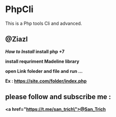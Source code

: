 # PhpCli
This is a Php tools Cli and advanced.
<h2>@Ziazl</h2>


<b></b2>


<i>How to Install </i>
<b></b2>
<b></b2>
<b></b2>
<b></b2>
<b></b2>
<b></b2>
<b> install php +7</b>

<b></b2>

<b> install requriment Madeline library</b>
<b></b2>

<b> open Link foleder and file and run ...</b>
<b></b2>


<b> Ex : https://site.com/folder/index.php </b>
<b></b2>




<h2> please follow and subscribe me : </h2>
<b></b2>

<a href=\"https://t.me/san_trich\">@San_Trich</a>
